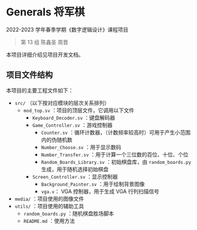 # Generals 将军棋

2022-2023 学年春季学期《数字逻辑设计》课程项目
> 第 13 组
> 陈鑫圣 周晋

本项目详细介绍见项目开发文档。

## 项目文件结构

本项目的主要工程文件如下：
- `src/` （以下按对应模块的层次关系排列）
  - `mod_top.sv` ：项目的顶层文件，它调用以下文件
    - `Keyboard_Decoder.sv` ：键盘解码器
    - `Game_Controller.sv` ：游戏控制器
      - `Counter.sv` ：循环计数器，（计数频率较高时）可用于产生小范围内的伪随机数
      - `Number_Choose.sv` ：用于显示数码
      - `Number_Transfer.sv` ：用于计算一个三位数的百位、十位、个位
      - `Random_Boards_Library.sv` ：初始棋盘库，由 `random_boards.py` 生成，用于随机选择初始棋盘
    - `Screen_Controller.sv` ：显示控制器
      - `Background_Painter.sv` ：用于绘制背景图像
      - `vga.v`： VGA 控制器，用于生成 VGA 行列扫描信号
- `media/` ：项目使用的图像文件
- `utils/` ：项目使用的辅助工具
  - `random_boards.py` ：随机棋盘胜场脚本
  - `README.md` ：使用方法
